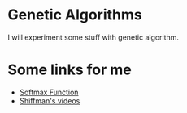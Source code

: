 # Genetic Algorithms

I will experiment some stuff with genetic algorithm.

# Some links for me

- [Softmax Function](https://en.wikipedia.org/wiki/Softmax_function)
- [Shiffman's videos](https://www.youtube.com/watch?v=9zfeTw-uFCw&list=PLRqwX-V7Uu6bJM3VgzjNV5YxVxUwzALHV)
